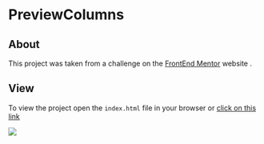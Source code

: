 # PreviewColumns

## About

This project was taken from a challenge on the [FrontEnd Mentor](https://www.frontendmentor.io/challenges/3column-preview-card-component-pH92eAR2-) website .

## View

To view the project open the `index.html` file in your browser or [click on this link](https://gabrielnicolim.github.io/Front-End-Mentor/PreviewColumns/)

<img src="https://user-images.githubusercontent.com/69210720/116816905-522bff00-ab3a-11eb-8a3c-3bd864c21ef8.png">
